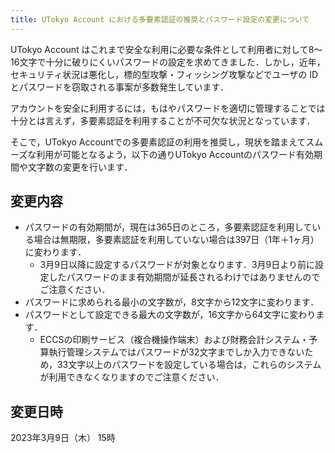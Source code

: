 ```yaml
---
title: UTokyo Account における多要素認証の推奨とパスワード設定の変更について
---
```


UTokyo Account はこれまで安全な利用に必要な条件として利用者に対して8～16文字で十分に破りにくいパスワードの設定を求めてきました．しかし，近年，セキュリティ状況は悪化し，標的型攻撃・フィッシング攻撃などでユーザの ID とパスワードを窃取される事案が多数発生しています．

アカウントを安全に利用するには，もはやパスワードを適切に管理することでは十分とは言えず，多要素認証を利用することが不可欠な状況となっています．

そこで，UTokyo Accountでの多要素認証の利用を推奨し，現状を踏まえてスムーズな利用が可能となるよう，以下の通りUTokyo Accountのパスワード有効期間や文字数の変更を行います．

## 変更内容

- パスワードの有効期間が，現在は365日のところ，多要素認証を利用している場合は無期限，多要素認証を利用していない場合は397日（1年＋1ヶ月）に変わります．
    - 3月9日以降に設定するパスワードが対象となります．3月9日より前に設定したパスワードのまま有効期間が延長されるわけではありませんのでご注意ください．
- パスワードに求められる最小の文字数が，8文字から12文字に変わります．
- パスワードとして設定できる最大の文字数が，16文字から64文字に変わります．
    - ECCSの印刷サービス（複合機操作端末）および財務会計システム・予算執行管理システムではパスワードが32文字までしか入力できないため，33文字以上のパスワードを設定している場合は，これらのシステムが利用できなくなりますのでご注意ください．

## 変更日時

2023年3月9日（木） 15時
